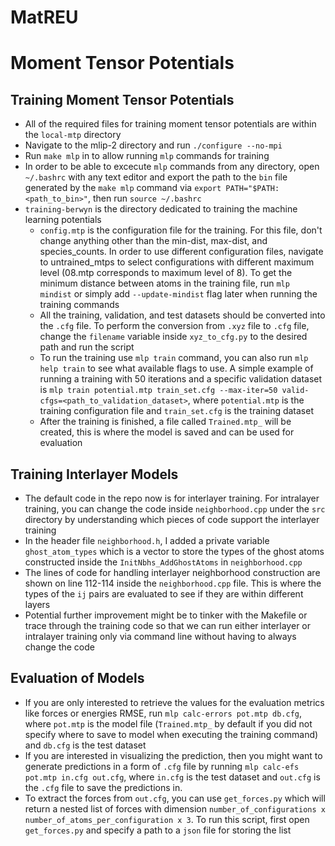 # MatREU

# Moment Tensor Potentials
## Training Moment Tensor Potentials
+ All of the required files for training moment tensor potentials are within the `local-mtp` directory
+ Navigate to the mlip-2 directory and run `./configure --no-mpi`
+ Run `make mlp` in to allow running `mlp` commands for training
+ In order to be able to excecute `mlp` commands from any directory, open `~/.bashrc` with any text editor and export the path to the `bin` file generated by the `make mlp` command via `export PATH="$PATH:<path_to_bin>"`, then run `source ~/.bashrc`
+ `training-berwyn` is the directory dedicated to training the machine learning potentials
  + `config.mtp` is the configuration file for the training. For this file, don't change anything other than the min-dist, max-dist, and species_counts. In order to use different configuration files, navigate to untrained_mtps to select configurations with different maximum level (08.mtp corresponds to maximum level of 8). To get the minimum distance between atoms in the training file, run `mlp mindist` or simply add `--update-mindist` flag later when running the training commands
  + All the training, validation, and test datasets should be converted into the `.cfg` file. To perform the conversion from `.xyz` file to `.cfg` file, change the `filename` variable inside `xyz_to_cfg.py` to the desired path and run the script
  + To run the training use `mlp train` command, you can also run `mlp help train` to see what available flags to use. A simple example of running a training with 50 iterations and a specific validation dataset is `mlp train potential.mtp train_set.cfg --max-iter=50 valid-cfgs=<path_to_validation_dataset>`, where `potential.mtp` is the training configuration file and `train_set.cfg` is the training dataset
  + After the training is finished, a file called `Trained.mtp_` will be created, this is where the model is saved and can be used for evaluation

## Training Interlayer Models
+ The default code in the repo now is for interlayer training. For intralayer training, you can change the code inside `neighborhood.cpp` under the `src` directory by understanding which pieces of code support the interlayer training
+ In the header file `neighborhood.h`, I added a private variable `ghost_atom_types` which is a vector to store the types of the ghost atoms constructed inside the `InitNbhs_AddGhostAtoms` in `neighborhood.cpp`
+ The lines of code for handling interlayer neighborhood construction are shown on line 112-114 inside the `neighborhood.cpp` file. This is where the types of the `ij` pairs are evaluated to see if they are within different layers
+ Potential further improvement might be to tinker with the Makefile or trace through the training code so that we can run either interlayer or intralayer training only via command line without having to always change the code

## Evaluation of Models
+ If you are only interested to retrieve the values for the evaluation metrics like forces or energies RMSE, run `mlp calc-errors pot.mtp db.cfg`, where `pot.mtp` is the model file (`Trained.mtp_` by default if you did not specify where to save to model when executing the training command) and `db.cfg` is the test dataset
+ If you are interested in visualizing the prediction, then you might want to generate predictions in a form of `.cfg` file by running `mlp calc-efs pot.mtp in.cfg out.cfg`, where `in.cfg` is the test dataset and `out.cfg` is the `.cfg` file to save the predictions in.
+ To extract the forces from `out.cfg`, you can use `get_forces.py` which will return a nested list of forces with dimension `number_of_configurations x number_of_atoms_per_configuration x 3`. To run this script, first open `get_forces.py` and specify a path to a `json` file for storing the list
